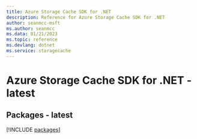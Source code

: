```yaml
---
title: Azure Storage Cache SDK for .NET
description: Reference for Azure Storage Cache SDK for .NET
author: seanmcc-msft
ms.author: seanmcc
ms.data: 01/21/2023
ms.topic: reference
ms.devlang: dotnet
ms.service: storagecache
---
```

# Azure Storage Cache SDK for .NET - latest
## Packages - latest
[!INCLUDE [packages](storage-cache-index.md)]